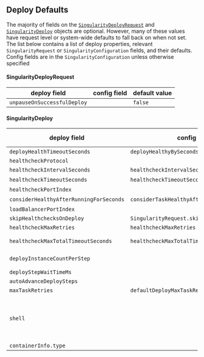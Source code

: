 ## Deploy Defaults

The majority of fields on the [`SingularityDeployRequest`](api.html) and [`SingularityDeploy`](api.html) objects are optional. However, many of these values have request level or system-wide defaults to fall back on when not set. The list below contains a list of deploy properties, relevant `SingularityRequest` or `SingularityConfiguration` fields, and their defaults. Config fields are in the `SingularityConfiguration` unless otherwise specified

#### SingularityDeployRequest

| deploy field | config field | default value |
|--------------|--------------|---------------|
| `unpauseOnSuccessfulDeploy` | | `false` |

#### SingularityDeploy

| deploy field | config field | default value |
|--------------|--------------|---------------|
| `deployHealthTimeoutSeconds` | `deployHealthyBySeconds` | 120|
| `healthcheckProtocol`| | `HTTP`|
| `healthcheckIntervalSeconds` | `healthcheckIntervalSeconds` | 5 |
| `healthcheckTimeoutSeconds` | `healthcheckTimeoutSeconds` | 5 |
| `healthcheckPortIndex` | | 0 |
| `considerHealthyAfterRunningForSeconds` | `considerTaskHealthyAfterRunningForSeconds` | 5 |
| `loadBalancerPortIndex` | | 0 |
| `skipHealthchecksOnDeploy` | `SingularityRequest.skipHealthchecks` | `false` |
| `healthcheckMaxRetries` | `healthcheckMaxRetries` | 0 |
| `healthcheckMaxTotalTimeoutSeconds` | `healthcheckMaxTotalTimeoutSeconds` | No Timeout |
| `deployInstanceCountPerStep` | | All Instances |
| `deployStepWaitTimeMs` | | 0 |
| `autoAdvanceDeploySteps` | | `true` |
| `maxTaskRetries` | `defaultDeployMaxTaskRetries` | 0 |
| `shell` | | `false` if cmd line args are present, `true` otherwise |
| `containerInfo.type` | | `MESOS` |
